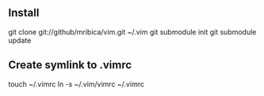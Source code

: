## Install

  git clone git://github/mribica/vim.git ~/.vim
  git submodule init
  git submodule update

## Create symlink to .vimrc

  touch ~/.vimrc
  ln -s ~/.vim/vimrc ~/.vimrc
